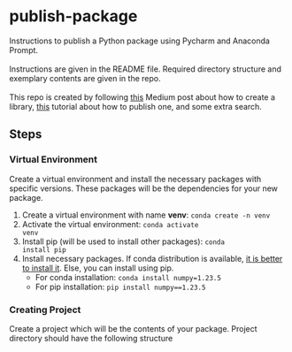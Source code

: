 # publish-package
Instructions to publish a Python package using Pycharm and Anaconda Prompt.\
<br/>
Instructions are given in the README file. Required directory structure and exemplary contents are given in the repo.\
<br/>
This repo is created by following [this](https://medium.com/analytics-vidhya/how-to-create-a-python-library-7d5aea80cc3f) Medium post about how to create a library, [this](https://realpython.com/pypi-publish-python-package/#build-your-package) tutorial about how to publish one, and some extra search.

## Steps
### Virtual Environment
Create a virtual environment and install the necessary packages with specific versions. These packages will be the dependencies for your new package.
1. Create a virtual environment with name **venv**: <code>conda create -n venv</code>
2. Activate the virtual environment: <code>conda activate venv</code>
3. Install pip (will be used to install other packages): <code>conda install pip</code>
4. Install necessary packages. If conda distribution is available, [it is better to install it](https://www.reddit.com/r/Python/comments/w564g0/comment/ih7jo6v/?utm_source=share&utm_medium=web2x&context=3). Else, you can install using pip.
    * For conda installation: <code>conda install numpy=1.23.5</code>
    * For pip installation: <code>pip install numpy==1.23.5</code>


### Creating Project
Create a project which will be the contents of your package. Project directory should have the following structure

